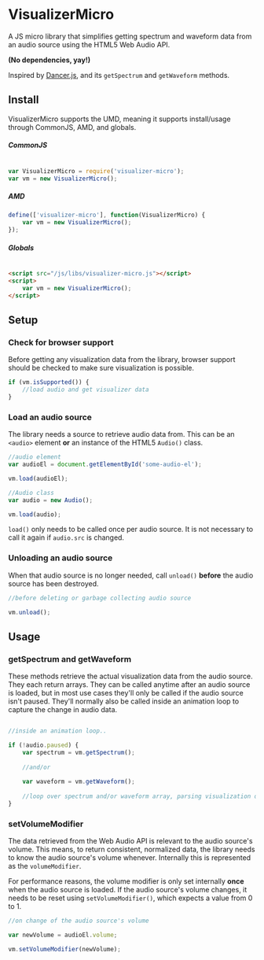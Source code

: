 # VisualizerMicro

A JS micro library that simplifies getting spectrum and waveform data from an audio source using the HTML5 Web Audio API.

**(No dependencies, yay!)**

Inspired by [Dancer.js](), and its `getSpectrum` and `getWaveform` methods.

## Install

VisualizerMicro supports the UMD, meaning it supports install/usage through CommonJS, AMD, and globals.

##### CommonJS

```js

var VisualizerMicro = require('visualizer-micro');
var vm = new VisualizerMicro();

```

##### AMD

```js
define(['visualizer-micro'], function(VisualizerMicro) {
	var vm = new VisualizerMicro();
});

```

##### Globals

```html

<script src="/js/libs/visualizer-micro.js"></script>
<script>
	var vm = new VisualizerMicro();
</script>

```

## Setup

### Check for browser support

Before getting any visualization data from the library, browser support should be checked to make sure visualization is possible.

```js
if (vm.isSupported()) {
    //load audio and get visualizer data
}
```

### Load an audio source

The library needs a source to retrieve audio data from. This can be an `<audio>` element **or** an instance of the HTML5 `Audio()` class.

```js
//audio element
var audioEl = document.getElementById('some-audio-el');

vm.load(audioEl);
```

```js
//Audio class
var audio = new Audio();

vm.load(audio);

```

`load()` only needs to be called once per audio source. It is not necessary to call it again if `audio.src` is changed.

### Unloading an audio source

When that audio source is no longer needed, call `unload()` **before** the audio source has been destroyed.

```js
//before deleting or garbage collecting audio source

vm.unload();

```
        
## Usage

### getSpectrum and getWaveform

These methods retrieve the actual visualization data from the audio source. They each return arrays. They can be called anytime after an audio source is loaded, but in most use cases they'll only be called if the audio source isn't paused. They'll normally also be called inside an animation loop to capture the change in audio data.

```js

//inside an animation loop..

if (!audio.paused) {
    var spectrum = vm.getSpectrum();
    
    //and/or
    
    var waveform = vm.getWaveform();
    
    //loop over spectrum and/or waveform array, parsing visualization data..
}
```
    
### setVolumeModifier

The data retrieved from the Web Audio API is relevant to the audio source's volume. This means, to return consistent, normalized data, the library needs to know the audio source's volume whenever. Internally this is represented as the `volumeModifier`. 

For performance reasons, the volume modifier is only set internally **once** when the audio source is loaded. If the audio source's volume changes, it needs to be reset using `setVolumeModifier()`, which expects a value from 0 to 1.

```js
//on change of the audio source's volume

var newVolume = audioEl.volume;

vm.setVolumeModifier(newVolume);

```